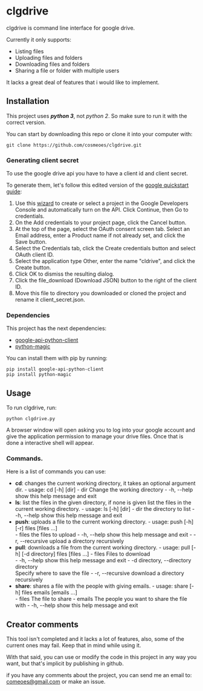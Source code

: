 # clgdrive 
 
 
clgdrive is command line interface for google drive. 
 
Currently it only supports: 
  * Listing files 
  * Uploading files and folders 
  * Downloading files and folders 
  * Sharing a file or folder with multiple users 
 
It lacks a great deal of features that i would like to implement. 
 
## Installation 
This project uses **_python 3_**, not _python 2_. So make sure to run it with the correct version. 
 
You can start by downloading this repo or clone it into your computer with: 
``` 
git clone https://github.com/cosmeoes/clgdrive.git 
``` 
### Generating client secret 
To use the google drive api you have to have a client id and client secret.
 
To generate them, let's follow this edited version of the [google quickstart guide](https://developers.google.com/drive/v3/web/quickstart/python#step_1_turn_on_the_api_name): 
  1. Use this [wizard](https://console.developers.google.com/start/api?id=drive) to create or select a project in the Google Developers Console and automatically turn on the API. Click Continue, then Go to credentials. 
  2. On the Add credentials to your project page, click the Cancel button. 
  3. At the top of the page, select the OAuth consent screen tab. Select an Email address, enter a Product name if not already set, and click the Save button. 
  4. Select the Credentials tab, click the Create credentials button and select OAuth client ID. 
  5. Select the application type Other, enter the name "cldrive", and click the Create button. 
  6. Click OK to dismiss the resulting dialog.  
  7. Click the file_download (Download JSON) button to the right of the client ID. 
  8. Move this file to directory you downloaded or cloned the project and rename it client_secret.json. 
 
### Dependencies  
This project has the next dependencies: 
- [google-api-python-client](https://developers.google.com/api-client-library/python/) 
- [python-magic](https://github.com/ahupp/python-magic) 
 
You can install them with pip by running: 
``` 
pip install google-api-python-client 
pip install python-magic 
``` 
 
## Usage 
To run clgdrive, run: 
```
python clgdrive.py 
``` 
A browser window will open asking you to log into your google account and give the application permission to manage your drive files. 
Once that is done a interactive shell will appear. 

### Commands.
Here is a list of commands you can use: 

- **cd**: changes the current working directory, it takes an optional argument dir.
        - usage: cd [-h] [dir]
          - dir         Change the working directory 
          - -h, --help  show this help message and exit 
- **ls**: list the files in the given directory, if none is given list the files in the current working directory. 
        - usage: ls [-h] [dir] 
          - dir         the directory to list 
          - -h, --help  show this help message and exit  
- **push**: uploads a file to the current working directory. 
        - usage: push [-h] [-r] files [files ...]    
          - files            the files to upload
          - -h, --help       show this help message and exit 
          - -r, --recursive  upload a directory recursively 
- **pull**: downloads a file from the current working directory. 
        - usage: pull [-h] [-d directory] files [files ...]
          - files                 Files to download  
          - -h, --help            show this help message and exit
          - -d directory, --directory directory   
                                      Specify where to save the file
          - -r, --recursive  download a directory recursively
- **share**: shares a file with the people with giving emails. 
        - usage: share [-h] files emails [emails ...]   
          - files       The file to share 
          - emails      The people you want to share the file with 
          - -h, --help  show this help message and exit 
 
## Creator comments 
This tool isn't completed and it lacks a lot of features, also, some of the current ones may fail. Keep that in mind while using it. 
 
With that said, you can use or modify the code in this project in any way you want, but that's implicit by publishing in github. 
 
if you have any comments about the project, you can send me an email to: comeoes@gmail.com or make an issue. 

 



